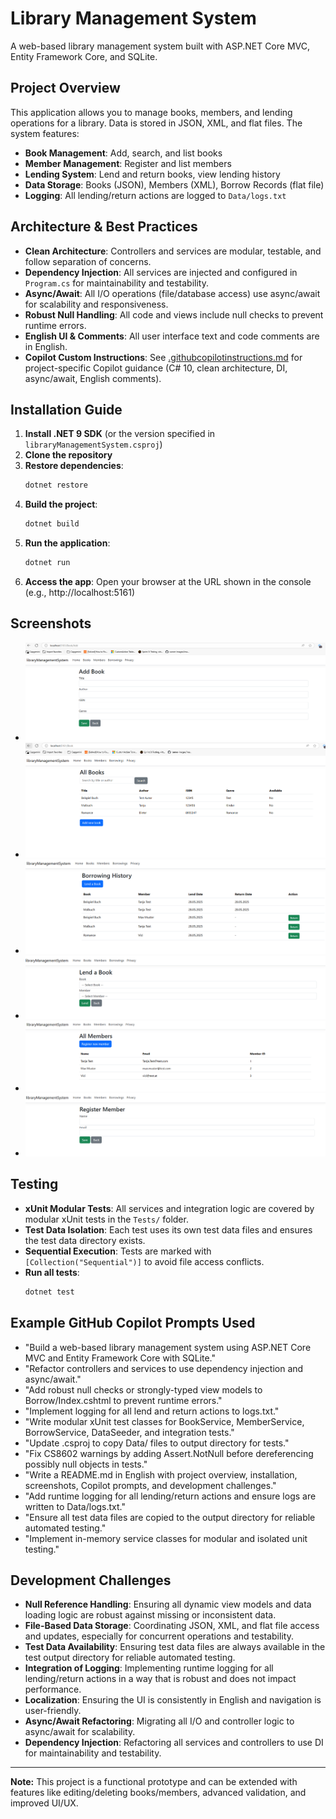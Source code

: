 # Library Management System

A web-based library management system built with ASP.NET Core MVC, Entity Framework Core, and SQLite.

## Project Overview
This application allows you to manage books, members, and lending operations for a library. Data is stored in JSON, XML, and flat files. The system features:
- **Book Management**: Add, search, and list books
- **Member Management**: Register and list members
- **Lending System**: Lend and return books, view lending history
- **Data Storage**: Books (JSON), Members (XML), Borrow Records (flat file)
- **Logging**: All lending/return actions are logged to `Data/logs.txt`

## Architecture & Best Practices
- **Clean Architecture**: Controllers and services are modular, testable, and follow separation of concerns.
- **Dependency Injection**: All services are injected and configured in `Program.cs` for maintainability and testability.
- **Async/Await**: All I/O operations (file/database access) use async/await for scalability and responsiveness.
- **Robust Null Handling**: All code and views include null checks to prevent runtime errors.
- **English UI & Comments**: All user interface text and code comments are in English.
- **Copilot Custom Instructions**: See [.githubcopilotinstructions.md](.githubcopilotinstructions.md) for project-specific Copilot guidance (C# 10, clean architecture, DI, async/await, English comments).

## Installation Guide
1. **Install .NET 9 SDK** (or the version specified in `libraryManagementSystem.csproj`)
2. **Clone the repository**
3. **Restore dependencies**:
   ```powershell
   dotnet restore
   ```
4. **Build the project**:
   ```powershell
   dotnet build
   ```
5. **Run the application**:
   ```powershell
   dotnet run
   ```
6. **Access the app**: Open your browser at the URL shown in the console (e.g., http://localhost:5161)

## Screenshots
- ![Add Book](Screenshots/AddBook.png)
- ![Book List](Screenshots/BookList.png)
- ![Borrowing History](Screenshots/BorrowingHistory.png)
- ![Lend Book](Screenshots/LendBook.png)
- ![Members List](Screenshots/MembersList.png)
- ![Register Member](Screenshots/RegisterMember.png)

## Testing
- **xUnit Modular Tests**: All services and integration logic are covered by modular xUnit tests in the `Tests/` folder.
- **Test Data Isolation**: Each test uses its own test data files and ensures the test data directory exists.
- **Sequential Execution**: Tests are marked with `[Collection("Sequential")]` to avoid file access conflicts.
- **Run all tests**:
   ```powershell
   dotnet test
   ```

## Example GitHub Copilot Prompts Used
- "Build a web-based library management system using ASP.NET Core MVC and Entity Framework Core with SQLite."
- "Refactor controllers and services to use dependency injection and async/await."
- "Add robust null checks or strongly-typed view models to Borrow/Index.cshtml to prevent runtime errors."
- "Implement logging for all lend and return actions to logs.txt."
- "Write modular xUnit test classes for BookService, MemberService, BorrowService, DataSeeder, and integration tests."
- "Update .csproj to copy Data/ files to output directory for tests."
- "Fix CS8602 warnings by adding Assert.NotNull before dereferencing possibly null objects in tests."
- "Write a README.md in English with project overview, installation, screenshots, Copilot prompts, and development challenges."
- "Add runtime logging for all lending/return actions and ensure logs are written to Data/logs.txt."
- "Ensure all test data files are copied to the output directory for reliable automated testing."
- "Implement in-memory service classes for modular and isolated unit testing."

## Development Challenges
- **Null Reference Handling**: Ensuring all dynamic view models and data loading logic are robust against missing or inconsistent data.
- **File-Based Data Storage**: Coordinating JSON, XML, and flat file access and updates, especially for concurrent operations and testability.
- **Test Data Availability**: Ensuring test data files are always available in the test output directory for reliable automated testing.
- **Integration of Logging**: Implementing runtime logging for all lending/return actions in a way that is robust and does not impact performance.
- **Localization**: Ensuring the UI is consistently in English and navigation is user-friendly.
- **Async/Await Refactoring**: Migrating all I/O and controller logic to async/await for scalability.
- **Dependency Injection**: Refactoring all services and controllers to use DI for maintainability and testability.

---

**Note:** This project is a functional prototype and can be extended with features like editing/deleting books/members, advanced validation, and improved UI/UX.
